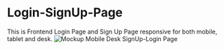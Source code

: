 ﻿# Login-SignUp-Page
This is Frontend Login Page and Sign Up Page responsive for both mobile, tablet and desk.
![Mockup Mobile Desk SignUp-Login Page](https://github.com/fitry29/Login-SignUp-Page/assets/85754818/c243ed98-878c-40de-a84a-f353a14620c9)
